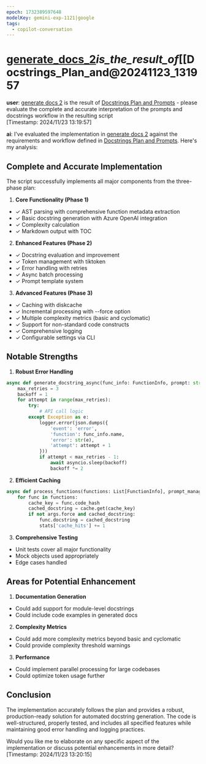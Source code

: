 ```yaml
---
epoch: 1732389597648
modelKey: gemini-exp-1121|google
tags:
  - copilot-conversation
---
```


# [generate_docs_2](generate_docs_2.md)*is_the_result_of*[[Docstrings_Plan_and@20241123_131957

**user**: [generate docs 2](generate%20docs%202.md) is the result of [Docstrings Plan and Prompts](./Docstrings%20Plan%20and%20Prompts.md) - please evaluate the complete and accurate interpretation of the prompts and docstrings workflow in the resulting script  
[Timestamp: 2024/11/23 13:19:57]

**ai**: I've evaluated the implementation in [generate docs 2](generate%20docs%202.md) against the requirements and workflow defined in [Docstrings Plan and Prompts](./Docstrings%20Plan%20and%20Prompts.md). Here's my analysis:

## Complete and Accurate Implementation

The script successfully implements all major components from the three-phase plan:

1. **Core Functionality (Phase 1)**
- ✓ AST parsing with comprehensive function metadata extraction
- ✓ Basic docstring generation with Azure OpenAI integration
- ✓ Complexity calculation
- ✓ Markdown output with TOC

2. **Enhanced Features (Phase 2)**
- ✓ Docstring evaluation and improvement
- ✓ Token management with tiktoken
- ✓ Error handling with retries
- ✓ Async batch processing
- ✓ Prompt template system

3. **Advanced Features (Phase 3)**
- ✓ Caching with diskcache
- ✓ Incremental processing with --force option
- ✓ Multiple complexity metrics (basic and cyclomatic)
- ✓ Support for non-standard code constructs
- ✓ Comprehensive logging
- ✓ Configurable settings via CLI

## Notable Strengths

1. **Robust Error Handling**

```python
async def generate_docstring_async(func_info: FunctionInfo, prompt: str, semaphore: asyncio.Semaphore, args, stats):
    max_retries = 3
    backoff = 1
    for attempt in range(max_retries):
        try:
            # API call logic
        except Exception as e:
            logger.error(json.dumps({
                'event': 'error',
                'function': func_info.name,
                'error': str(e),
                'attempt': attempt + 1
            }))
            if attempt < max_retries - 1:
                await asyncio.sleep(backoff)
                backoff *= 2
```

2. **Efficient Caching**

```python
async def process_functions(functions: List[FunctionInfo], prompt_manager: PromptManager, args, cache: diskcache.Cache, stats):
    for func in functions:
        cache_key = func.code_hash
        cached_docstring = cache.get(cache_key)
        if not args.force and cached_docstring:
            func.docstring = cached_docstring
            stats['cache_hits'] += 1
```

3. **Comprehensive Testing**
- Unit tests cover all major functionality
- Mock objects used appropriately
- Edge cases handled

## Areas for Potential Enhancement

1. **Documentation Generation**
- Could add support for module-level docstrings
- Could include code examples in generated docs

2. **Complexity Metrics**
- Could add more complexity metrics beyond basic and cyclomatic
- Could provide complexity threshold warnings

3. **Performance**
- Could implement parallel processing for large codebases
- Could optimize token usage further

## Conclusion

The implementation accurately follows the plan and provides a robust, production-ready solution for automated docstring generation. The code is well-structured, properly tested, and includes all specified features while maintaining good error handling and logging practices.

Would you like me to elaborate on any specific aspect of the implementation or discuss potential enhancements in more detail?  
[Timestamp: 2024/11/23 13:20:15]

